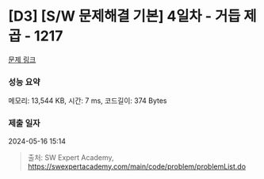 # [D3] [S/W 문제해결 기본] 4일차 - 거듭 제곱 - 1217 

[문제 링크](https://swexpertacademy.com/main/code/problem/problemDetail.do?contestProbId=AV14dUIaAAUCFAYD) 

### 성능 요약

메모리: 13,544 KB, 시간: 7 ms, 코드길이: 374 Bytes

### 제출 일자

2024-05-16 15:14



> 출처: SW Expert Academy, https://swexpertacademy.com/main/code/problem/problemList.do